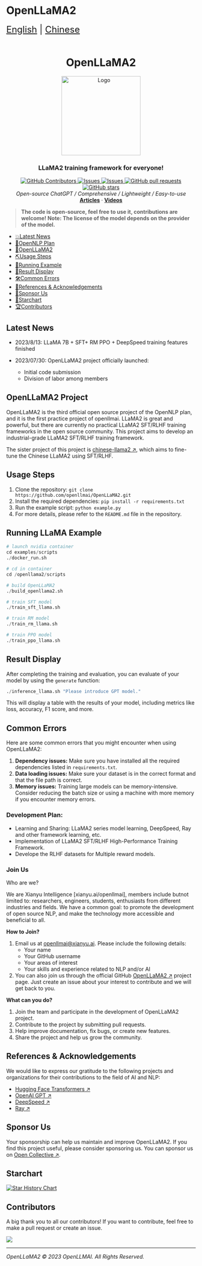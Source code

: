 # OpenLLaMA2

<div style="font-size: 1.5rem;">
  <a href="./README.md">English</a> |
  <a href="./README_cn.md">Chinese</a>
</div>

</br>

<h1 align="center">OpenLLaMA2</h1>
<div align="center">
  <a href="[https://github.com/catqaq/ChatPiXiu ↗](https://github.com/catqaq/ChatPiXiu)">
    <img src="./docs/imgs/pixiu.png" alt="Logo" height="210">
  </a>

<p align="center">
    <h3>LLaMA2 training framework for everyone!</h3>
      <a href="https://github.com/openllmai/OpenLLaMA2/graphs/contributors">
        <img alt="GitHub Contributors" src="https://img.shields.io/github/contributors/catqaq/ChatPiXiu" />
      </a>
      <a href="https://github.com/catqaq/ChatPiXiu/issues">
        <img alt="Issues" src="https://img.shields.io/github/issues/catqaq/ChatPiXiu?color=0088ff" />
      </a>
      <a href="https://github.com/openllmai/OpenLLaMA2/discussions">
        <img alt="Issues" src="https://img.shields.io/github/discussions/openllmai/OpenLLaMA2?color=0088ff" />
      </a>
      <a href="https://github.com/openllmai/OpenLLaMA2/pulls">
        <img alt="GitHub pull requests" src="https://img.shields.io/github/issues-pr/openllmai/OpenLLaMA2?color=0088ff" />
      <a href="https://github.com/openllmai/OpenLLaMA2/stargazers">
        <img alt="GitHub stars" src="https://img.shields.io/github/stars/openllmai/OpenLLaMA2?color=ccf" />
      </a>
      <br/>
      <em>Open-source ChatGPT / Comprehensive / Lightweight / Easy-to-use</em>
      <br/>
      <a href="https://zhuanlan.zhihu.com/p/622065348/"><strong>Articles</strong></a>
        ·
      <a href="https://zhuanlan.zhihu.com/p/622065348"><strong>Videos</strong></a>
    </p>

</p>
</div>

> **The code is open-source, feel free to use it, contributions are welcome! Note: The license of the model depends on the provider of the model.**

- [💥Latest News](#latest-news)
- [💫OpenNLP Plan](#OpenNLP-plan)
- [💫OpenLLaMA2](#OpenLLaMA2-project)
- [⛏️Usage Steps](#usage-steps)
- [📄Running Example](#running-example)
- [📄Result Display](#result-display)
- [🛠️Common Errors](#common-errors)
- [💐References & Acknowledgements](#references--acknowledgements)
- [🌟Sponsor Us](#sponsor-us)
- [🌈Starchart](#starchart)
- [🏆Contributors](#contributors)

## Latest News

- 2023/8/13: LLaMA 7B + SFT+ RM PPO + DeepSpeed training features finished

- 2023/07/30: OpenLLaMA2 project officially launched:
  - Initial code submission
  - Division of labor among members

## OpenLLaMA2 Project

OpenLLaMA2 is the third official open source project of the OpenNLP plan, and it is the first practice project of openllmai. LLaMA2 is great and powerful, but there are currently no practical LLaMA2 SFT/RLHF training frameworks in the open source community. This project aims to develop an industrial-grade LLaMA2 SFT/RLHF training framework.

The sister project of this project is [chinese-llama2 ↗](https://github.com/OpenLLMAI/chinese-llama2), which aims to fine-tune the Chinese LLaMA2 using SFT/RLHF.

## Usage Steps

1. Clone the repository: `git clone https://github.com/openllmai/OpenLLaMA2.git`
1. Install the required dependencies: `pip install -r requirements.txt`
1. Run the example script: `python example.py`
1. For more details, please refer to the `README.md` file in the repository.

## Running LLaMA Example

```python
# launch nvidia container
cd examples/scripts
./docker_run.sh

# cd in container
cd /openllama2/scripts

# build OpenLLaMA2
./build_openllama2.sh

# train SFT model
./train_sft_llama.sh

# train RM model
./train_rm_llama.sh

# train PPO model
./train_ppo_llama.sh
```

## Result Display

After completing the training and evaluation, you can evaluate of your model by using the `generate` function:

```python
./inference_llama.sh "Please introduce GPT model."
```

This will display a table with the results of your model, including metrics like loss, accuracy, F1 score, and more.

## Common Errors

Here are some common errors that you might encounter when using OpenLLaMA2:

1. **Dependency issues:** Make sure you have installed all the required dependencies listed in `requirements.txt`.
1. **Data loading issues:** Make sure your dataset is in the correct format and that the file path is correct.
1. **Memory issues:** Training large models can be memory-intensive. Consider reducing the batch size or using a machine with more memory if you encounter memory errors.

### Development Plan:

- Learning and Sharing: LLaMA2 series model learning, DeepSpeed, Ray and other framework learning, etc.
- Implementation of LLaMA2 SFT/RLHF High-Performance Training Framework.
- Develope the RLHF datasets for Multiple reward models.

### Join Us

Who are we?

We are Xianyu Intelligence \[xianyu.ai/openllmai\], members include butnot limited to: researchers, engineers, students, enthusiasts from different industries and fields. We have a common goal: to promote the development of open source NLP, and make the technology more accessible and beneficial to all.

**How to Join?**

1. Email us at openllmai@xianyu.ai. Please include the following details:
   - Your name
   - Your GitHub username
   - Your areas of interest
   - Your skills and experience related to NLP and/or AI
1. You can also join us through the official GitHub [OpenLLaMA2 ↗](https://github.com/openllmai/OpenLLaMA2) project page. Just create an issue about your interest to contribute and we will get back to you.

**What can you do?**

1. Join the team and participate in the development of OpenLLaMA2 project.
1. Contribute to the project by submitting pull requests.
1. Help improve documentation, fix bugs, or create new features.
1. Share the project and help us grow the community.


## References & Acknowledgements

We would like to express our gratitude to the following projects and organizations for their contributions to the field of AI and NLP:

- [Hugging Face Transformers ↗](https://github.com/huggingface/transformers)
- [OpenAI GPT ↗](https://github.com/openai/gpt-3)
- [DeepSpeed ↗](https://github.com/microsoft/DeepSpeed)
- [Ray ↗](https://github.com/ray-project/ray)

## Sponsor Us

Your sponsorship can help us maintain and improve OpenLLaMA2. If you find this project useful, please consider sponsoring us. You can sponsor us on [Open Collective ↗](https://opencollective.com/openllmai).

## Starchart


[![Star History Chart](https://api.star-history.com/svg?repos=openllmai/OpenLLaMA2&type=Date)](https://star-history.com/#openllmai/OpenLLaMA2&Date)

## Contributors

A big thank you to all our contributors! If you want to contribute, feel free to make a pull request or create an issue.

<a href="https://github.com/openllmai/OpenLLaMA2/graphs/contributors">
  <img src="https://contrib.rocks/image?repo=openllmai/OpenLLaMA2" />
</a>

______________________________________________________________________

*OpenLLaMA2 © 2023 OpenLLMAI. All Rights Reserved.*